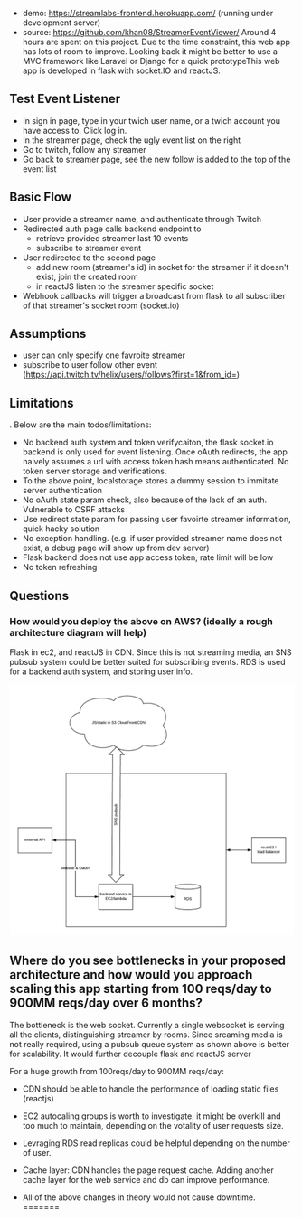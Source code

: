 - demo: https://streamlabs-frontend.herokuapp.com/ (running under development server)
- source: https://github.com/khan08/StreamerEventViewer/
Around 4 hours are spent on this project. Due to the time constraint, this web app has lots of room to improve. Looking back it might be better to use a MVC framework like Laravel or Django for a quick prototypeThis web app is developed in flask with socket.IO and reactJS. 

## Test Event Listener
- In sign in page, type in your twich user name, or a twich account you have access to. Click log in.
- In the streamer page, check the ugly event list on the right
- Go to twitch, follow any streamer
- Go back to streamer page, see the new follow is added to the top of the event list


## Basic Flow
- User provide a streamer name, and authenticate through Twitch
- Redirected auth page calls backend endpoint to
  - retrieve provided streamer last 10 events
  - subscribe to streamer event
- User redirected to the second page
  - add new room (streamer's id) in socket for the streamer if it doesn't exist, join the created room
  - in reactJS listen to the streamer specific socket
- Webhook callbacks will trigger a broadcast from flask to all subscriber of that streamer's socket room (socket.io)
  
## Assumptions
- user can only specify one favroite streamer
- subscribe to user follow other event (https://api.twitch.tv/helix/users/follows?first=1&from_id=<following-id>)

## Limitations
. Below are the main todos/limitations:
- No backend auth system and token verifycaiton, the flask socket.io backend is only used for event listening. Once oAuth redirects, the app naively assumes a url with access token hash means authenticated. No token server storage and verifications.
- To the above point, localstorage stores a dummy session to immitate server authentication
- No oAuth state param check, also because of the lack of an auth. Vulnerable to CSRF attacks
- Use redirect state param for passing user favoirte streamer information, quick hacky solution
- No exception handling. (e.g. if user provided streamer name does not exist, a debug page will show up from dev server)
- Flask backend does not use app access token, rate limit will be low
- No token refreshing

## Questions
### How would you deploy the above on AWS? (ideally a rough architecture diagram will help)

Flask in ec2, and reactJS in CDN. Since this is not streaming media, an SNS pubsub system could be better suited for subscribing events. RDS is used for a backend auth system, and storing user info.

![Alt text](./awsSL.png)

## Where do you see bottlenecks in your proposed architecture and how would you approach scaling this app starting from 100 reqs/day to 900MM reqs/day over 6 months?

The bottleneck is the web socket. Currently a single websocket is serving all the clients, distinguishing streamer by rooms. Since sreaming media is not really required, using a pubsub queue system as shown above is better for scalability. It would further decouple flask and reactJS server 

For a huge growth from 100reqs/day to 900MM reqs/day:
- CDN should be able to handle the performance of loading static files (reactjs) 
- EC2 autocaling groups is worth to investigate, it might be overkill and too much to maintain, depending on the votality of user requests size. 
- Levraging RDS read replicas could be helpful depending on the number of user.
- Cache layer: CDN handles the page request cache. Adding another cache layer for the web service and db can improve performance. 

- All of the above changes in theory would not cause downtime.
=======


